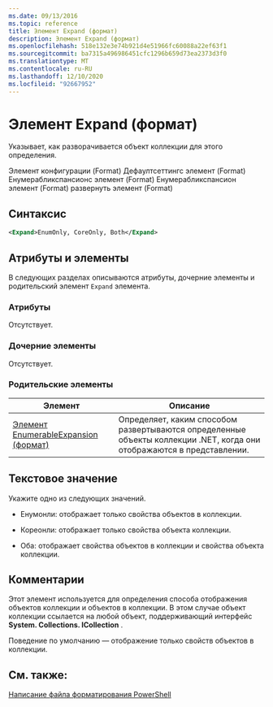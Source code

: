 ```yaml
---
ms.date: 09/13/2016
ms.topic: reference
title: Элемент Expand (формат)
description: Элемент Expand (формат)
ms.openlocfilehash: 518e132e3e74b921d4e51966fc60088a22ef63f1
ms.sourcegitcommit: ba7315a496986451cfc1296b659d73ea2373d3f0
ms.translationtype: MT
ms.contentlocale: ru-RU
ms.lasthandoff: 12/10/2020
ms.locfileid: "92667952"
---
```

# <a name="expand-element-format"></a>Элемент Expand (формат)

Указывает, как разворачивается объект коллекции для этого определения.

Элемент конфигурации (Format) Дефаултсеттингс элемент (Format) Енумерабликспансионс элемент (Format) Енумерабликспансион элемент (Format) развернуть элемент (Format)

## <a name="syntax"></a>Синтаксис

```xml
<Expand>EnumOnly, CoreOnly, Both</Expand>
```

## <a name="attributes-and-elements"></a>Атрибуты и элементы

В следующих разделах описываются атрибуты, дочерние элементы и родительский элемент `Expand` элемента.

### <a name="attributes"></a>Атрибуты

Отсутствует.

### <a name="child-elements"></a>Дочерние элементы

Отсутствует.

### <a name="parent-elements"></a>Родительские элементы

|Элемент|Описание|
|-------------|-----------------|
|[Элемент EnumerableExpansion (формат)](./enumerableexpansion-element-format.md)|Определяет, каким способом развертываются определенные объекты коллекции .NET, когда они отображаются в представлении.|

## <a name="text-value"></a>Текстовое значение

Укажите одно из следующих значений.

- Енумонли: отображает только свойства объектов в коллекции.

- Кореонли: отображает только свойства объекта коллекции.

- Оба: отображает свойства объектов в коллекции и свойства объекта коллекции.

## <a name="remarks"></a>Комментарии

Этот элемент используется для определения способа отображения объектов коллекции и объектов в коллекции. В этом случае объект коллекции ссылается на любой объект, поддерживающий интерфейс  **System. Collections. ICollection** .

Поведение по умолчанию — отображение только свойств объектов в коллекции.

## <a name="see-also"></a>См. также:

[Написание файла форматирования PowerShell](./writing-a-powershell-formatting-file.md)
